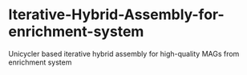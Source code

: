 # Iterative-Hybrid-Assembly-for-enrichment-system
Unicycler based iterative hybrid assembly for high-quality MAGs from enrichment system
